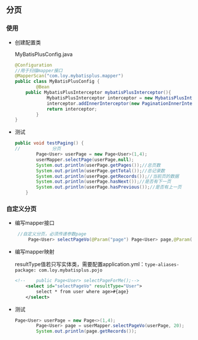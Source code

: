 ##  分页

###  使用

- 创建配置类

  MyBatisPlusConfig.java

  ```java
  @Configuration
  //用于扫描mapper接口
  @MapperScan("com.loy.mybatisplus.mapper")
  public class MyBatisPlusConfig {
          @Bean
      public MybatisPlusInterceptor mybatisPlusInterceptor(){
              MybatisPlusInterceptor interceptor = new MybatisPlusInterceptor();
              interceptor.addInnerInterceptor(new PaginationInnerInterceptor(DbType.MYSQL));
              return interceptor;
          }
  }
  ```

- 测试

  ```java
  public void testPaging() {
  //            分页
          Page<User> userPage = new Page<User>(1,4);
          userMapper.selectPage(userPage,null);
          System.out.println(userPage.getPages());//总页数
          System.out.println(userPage.getTotal());//总记录数
          System.out.println(userPage.getRecords());//当前页的数据
          System.out.println(userPage.hasNext());//是否有下一页
          System.out.println(userPage.hasPrevious());//是否有上一页
      }
  ```

  

###  自定义分页

- 编写mapper接口

  ```java
   //自定义分页，必须传递参数page
       Page<User> selectPageVo(@Param("page") Page<User> page,@Param("age") int age);
  ```

- 编写mapper映射

  resultType值若只写实体类，需要配置application.yml：`type-aliases-package: com.loy.mybatisplus.pojo`

  ```xml
  <!--    public Page<User> selectPageForMe();-->
      <select id="selectPageVo" resultType="User">
          select * from user where age>#{age}
      </select>
  ```

- 测试

  ```java
  Page<User> userPage = new Page<>(1,4);
          Page<User> page = userMapper.selectPageVo(userPage, 20);
          System.out.println(page.getRecords());
  ```

  
